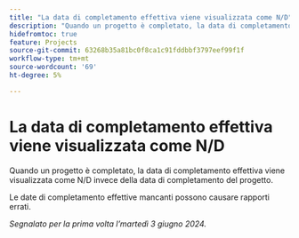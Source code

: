 ```yaml
---
title: "La data di completamento effettiva viene visualizzata come N/D"
description: "Quando un progetto è completato, la data di completamento effettiva viene visualizzata come N/D invece della data di completamento del progetto."
hidefromtoc: true
feature: Projects
source-git-commit: 63268b35a81bc0f8ca1c91fddbbf3797eef99f1f
workflow-type: tm+mt
source-wordcount: '69'
ht-degree: 5%

---
```



# La data di completamento effettiva viene visualizzata come N/D

Quando un progetto è completato, la data di completamento effettiva viene visualizzata come N/D invece della data di completamento del progetto.

Le date di completamento effettive mancanti possono causare rapporti errati.

_Segnalato per la prima volta l’martedì 3 giugno 2024._
